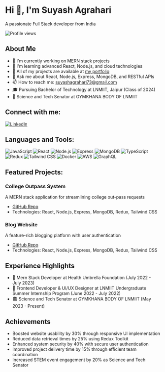 # Hi 👋, I'm Suyash Agrahari

A passionate Full Stack developer from India

![Profile views](https://komarev.com/ghpvc/?username=suyashagrahari&color=blueviolet)

## About Me

- 🔭 I'm currently working on MERN stack projects
- 🌱 I'm learning advanced React, Node.js, and cloud technologies
- 💼 All of my projects are available at [my portfolio](https://github.com/suyashagrahari)
- 💬 Ask me about React, Node.js, Express, MongoDB, and RESTful APIs
- 📫 How to reach me: suyashagrahari73@gmail.com
- 🎓 Pursuing Bachelor of Technology at LNMIIT, Jaipur (Class of 2024)
- 🏅 Science and Tech Senator at GYMKHANA BODY OF LNMIIT

## Connect with me:

[![LinkedIn](https://img.shields.io/badge/LinkedIn-0077B5?style=for-the-badge&logo=linkedin&logoColor=white)](https://www.linkedin.com/in/suyash-agrahari-717260228/)

## Languages and Tools:

![JavaScript](https://img.shields.io/badge/-JavaScript-F7DF1E?style=flat-square&logo=javascript&logoColor=black)
![React](https://img.shields.io/badge/-React-61DAFB?style=flat-square&logo=react&logoColor=black)
![Node.js](https://img.shields.io/badge/-Node.js-339933?style=flat-square&logo=node.js&logoColor=white)
![Express](https://img.shields.io/badge/-Express-000000?style=flat-square&logo=express&logoColor=white)
![MongoDB](https://img.shields.io/badge/-MongoDB-47A248?style=flat-square&logo=mongodb&logoColor=white)
![TypeScript](https://img.shields.io/badge/-TypeScript-3178C6?style=flat-square&logo=typescript&logoColor=white)
![Redux](https://img.shields.io/badge/-Redux-764ABC?style=flat-square&logo=redux&logoColor=white)
![Tailwind CSS](https://img.shields.io/badge/-Tailwind_CSS-38B2AC?style=flat-square&logo=tailwind-css&logoColor=white)
![Docker](https://img.shields.io/badge/-Docker-2496ED?style=flat-square&logo=docker&logoColor=white)
![AWS](https://img.shields.io/badge/-AWS-232F3E?style=flat-square&logo=amazon-aws&logoColor=white)
![GraphQL](https://img.shields.io/badge/-GraphQL-E10098?style=flat-square&logo=graphql&logoColor=white)

## Featured Projects:

### College Outpass System
A MERN stack application for streamlining college out-pass requests
- [GitHub Repo](https://github.com/suyashagrahari/college_outpass)
- Technologies: React, Node.js, Express, MongoDB, Redux, Tailwind CSS

### Blog Website
A feature-rich blogging platform with user authentication
- [GitHub Repo](https://github.com/suyashagrahari/Mern_Blog_Website)
- Technologies: React, Node.js, Express, MongoDB, Redux, Tailwind CSS


## Experience Highlights

- 🏢 Mern Stack Developer at Health Umbrella Foundation (July 2022 - July 2023)
- 🎨 Frontend Developer & UI/UX Designer at LNMIIT Undergraduate Summer Internship Program (June 2022 - July 2022)
- 🏛 Science and Tech Senator at GYMKHANA BODY OF LNMIIT (May 2023 - Present)

## Achievements

- Boosted website usability by 30% through responsive UI implementation
- Reduced data retrieval times by 25% using Redux Toolkit
- Enhanced system security by 40% with secure user authentication
- Improved project delivery time by 15% through efficient team coordination
- Increased STEM event engagement by 20% as Science and Tech Senator
